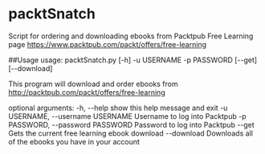 # packtSnatch
Script for ordering and downloading ebooks from Packtpub Free Learning page
https://www.packtpub.com/packt/offers/free-learning

##Usage
usage: packtSnatch.py [-h] -u USERNAME -p PASSWORD [--get] [--download]

This program will download and order ebooks from
http://packtpub.com/packt/offers/free-learning

optional arguments:
  -h, --help            show this help message and exit
  -u USERNAME, --username USERNAME
                        Username to log into Packtpub
  -p PASSWORD, --password PASSWORD
                        Password to log into Packtpub
  --get                 Gets the current free learning ebook download
  --download            Downloads all of the ebooks you have in your account
